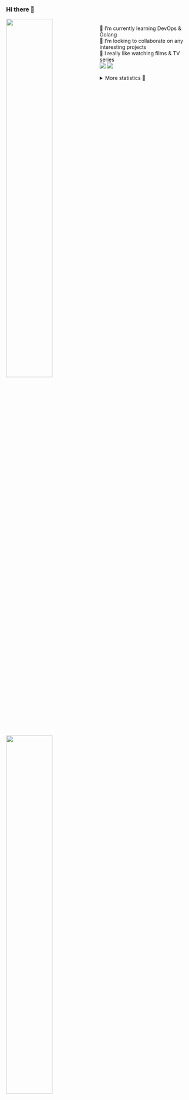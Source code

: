 ### Hi there 👋


[<img align="left" width="50%" src="https://github-readme-stats.vercel.app/api?username=rufusnufus&hide=issues&show_icons=true&count_private=true&theme=transparent&title_color=FF6F40&text_color=FBF9F8&icon_color=F48242&hide_border=true&hide_title=true#gh-dark-mode-only">](https://metrics.lecoq.io/rufusnufus#gh-dark-mode-only)
[<img align="left" width="50%" src="https://github-readme-stats.vercel.app/api?username=rufusnufus&hide=issues&show_icons=true&count_private=true&theme=transparent&title_color=FF6533&text_color=4D4644&icon_color=FF8038&hide_border=true&hide_title=true#gh-light-mode-only">](https://metrics.lecoq.io/rufusnufus#gh-light-mode-only)

<p>
  <br>
  🌱 I’m currently learning DevOps & Golang</br>
  👯 I’m looking to collaborate on any interesting projects</br>
  🎥 I really like watching films & TV series</br>
  <a href="https://linkedin.com/in/rufusnufus"><img src="https://img.shields.io/badge/linkedin-0077B5.svg?style=for-the-badge&logo=linkedin&logoColor=white"/></a>
  <a href="https://t.me/rufusnufus"><img src="https://img.shields.io/badge/-telegram-black?style=for-the-badge&color=blue&logo=telegram"/></a>
</p>

<p text-align="left">
<details>
  <summary>More statistics 👀</summary><br/>

<!--START_SECTION:waka-->
![Code Time](http://img.shields.io/badge/Code%20Time-73%20hrs%202%20mins-blue)

![Profile Views](http://img.shields.io/badge/Profile%20Views-2-blue)

**I'm an Early 🐤** 

```text
🌞 Morning    119 commits    ████░░░░░░░░░░░░░░░░░░░░░   17.84% 
🌆 Daytime    366 commits    █████████████░░░░░░░░░░░░   54.87% 
🌃 Evening    153 commits    █████░░░░░░░░░░░░░░░░░░░░   22.94% 
🌙 Night      29 commits     █░░░░░░░░░░░░░░░░░░░░░░░░   4.35%

```
📅 **I'm Most Productive on Tuesday** 

```text
Monday       128 commits    ████░░░░░░░░░░░░░░░░░░░░░   19.19% 
Tuesday      134 commits    █████░░░░░░░░░░░░░░░░░░░░   20.09% 
Wednesday    114 commits    ████░░░░░░░░░░░░░░░░░░░░░   17.09% 
Thursday     122 commits    ████░░░░░░░░░░░░░░░░░░░░░   18.29% 
Friday       110 commits    ████░░░░░░░░░░░░░░░░░░░░░   16.49% 
Saturday     33 commits     █░░░░░░░░░░░░░░░░░░░░░░░░   4.95% 
Sunday       26 commits     █░░░░░░░░░░░░░░░░░░░░░░░░   3.9%

```


📊 **This Week I Spent My Time On** 

```text
💬 Programming Languages: 
YAML                     4 hrs 17 mins       █████████████░░░░░░░░░░░░   52.34% 
Other                    2 hrs 21 mins       ███████░░░░░░░░░░░░░░░░░░   28.79% 
Markdown                 34 mins             █░░░░░░░░░░░░░░░░░░░░░░░░   7.0% 
HCL                      29 mins             █░░░░░░░░░░░░░░░░░░░░░░░░   5.9% 
Smarty                   21 mins             █░░░░░░░░░░░░░░░░░░░░░░░░   4.38%

🔥 Editors: 
VS Code                  7 hrs 17 mins       ██████████████████████░░░   88.86% 
iTerm2                   54 mins             ██░░░░░░░░░░░░░░░░░░░░░░░   11.14%

```

**I Mostly Code in Python** 

```text
Python                   9 repos             ███████░░░░░░░░░░░░░░░░░░   28.12% 
Java                     4 repos             ███░░░░░░░░░░░░░░░░░░░░░░   12.5% 
Jupyter Notebook         4 repos             ███░░░░░░░░░░░░░░░░░░░░░░   12.5% 
JavaScript               3 repos             ██░░░░░░░░░░░░░░░░░░░░░░░   9.38% 
HTML                     3 repos             ██░░░░░░░░░░░░░░░░░░░░░░░   9.38%

```



 Last Updated on 15/01/2023 00:43:45 UTC
<!--END_SECTION:waka-->

</details>
</p>
